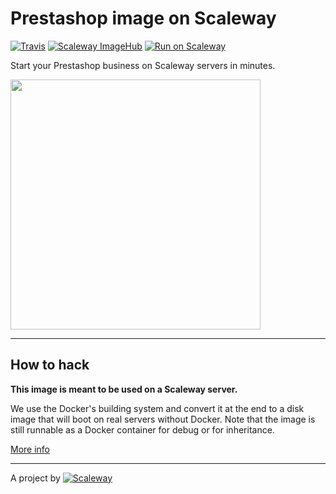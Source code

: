# Prestashop image on Scaleway

[![Travis](https://img.shields.io/travis/scaleway-community/scaleway-prestashop.svg)](https://travis-ci.org/scaleway-community/scaleway-prestashop)
[![Scaleway ImageHub](https://img.shields.io/badge/ImageHub-view-ff69b4.svg)](https://hub.scaleway.com/prestashop.html)
[![Run on Scaleway](https://img.shields.io/badge/Scaleway-run-69b4ff.svg)](https://cloud.scaleway.com/#/servers/new?image=58a551e0-1b8b-4c83-82e7-1b4602ad43d1)

Start your Prestashop business on Scaleway servers in minutes.

<img src="https://upload.wikimedia.org/wikipedia/commons/a/a5/PrestaShop_Logo_2015.png" width="400px" />

---

## How to hack

**This image is meant to be used on a Scaleway server.**

We use the Docker's building system and convert it at the end to a disk image that will boot on real servers without Docker. Note that the image is still runnable as a Docker container for debug or for inheritance.

[More info](https://github.com/scaleway/image-builder)

---

A project by [![Scaleway](https://avatars1.githubusercontent.com/u/5185491?v=3&s=42)](https://www.scaleway.com/)
